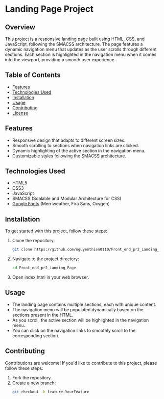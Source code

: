 # Landing Page Project

## Overview

This project is a responsive landing page built using HTML, CSS, and JavaScript, following the SMACSS architecture. The page features a dynamic navigation menu that updates as the user scrolls through different sections. Each section is highlighted in the navigation menu when it comes into the viewport, providing a smooth user experience.

## Table of Contents

- [Features](#features)
- [Technologies Used](#technologies-used)
- [Installation](#installation)
- [Usage](#usage)
- [Contributing](#contributing)
- [License](#license)

## Features

- Responsive design that adapts to different screen sizes.
- Smooth scrolling to sections when navigation links are clicked.
- Dynamic highlighting of the active section in the navigation menu.
- Customizable styles following the SMACSS architecture.

## Technologies Used

- HTML5
- CSS3
- JavaScript
- SMACSS (Scalable and Modular Architecture for CSS)
- [Google Fonts](https://fonts.google.com/) (Merriweather, Fira Sans, Oxygen)

## Installation

To get started with this project, follow these steps:

1. Clone the repository:
   ```bash
   git clone https://github.com/nguyenthien0110/Front_end_pr2_Landing_Page

2. Navigate to the project directory:
   ```bash
   cd Front_end_pr2_Landing_Page

3. Open index.html in your web browser.

## Usage

- The landing page contains multiple sections, each with unique content.
- The navigation menu will be populated dynamically based on the sections present in the HTML.
- As you scroll, the active section will be highlighted in the navigation menu.
- You can click on the navigation links to smoothly scroll to the corresponding section.

## Contributing

Contributions are welcome! If you'd like to contribute to this project, please follow these steps:

1. Fork the repository.
2. Create a new branch:
   ```bash
   git checkout -b feature-YourFeature
